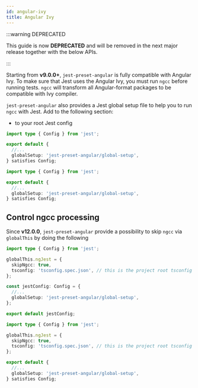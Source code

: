 ```yaml
---
id: angular-ivy
title: Angular Ivy
---
```


:::warning DEPRECATED

This guide is now **DEPRECATED** and will be removed in the next major release together with the below APIs.

:::

Starting from **v9.0.0+**, `jest-preset-angular` is fully compatible with Angular Ivy. To make sure that Jest uses the
Angular Ivy, you must run `ngcc` before running tests. `ngcc` will transform all Angular-format packages to be compatible
with Ivy compiler.

`jest-preset-angular` also provides a Jest global setup file to help you to run `ngcc` with Jest. Add to the following section:

- to your root Jest config

```ts title="jest.config.ts" tab={"label": "TypeScript CJS"}
import type { Config } from 'jest';

export default {
  //...
  globalSetup: 'jest-preset-angular/global-setup',
} satisfies Config;
```

```ts title="jest.config.mts" tab={"label": "TypeScript ESM"}
import type { Config } from 'jest';

export default {
  //...
  globalSetup: 'jest-preset-angular/global-setup',
} satisfies Config;
```

## Control ngcc processing

Since **v12.0.0**, `jest-preset-angular` provide a possibility to skip `ngcc` via `globalThis` by doing the following

```ts title="jest.config.ts" tab={"label": "TypeScript CJS"}
import type { Config } from 'jest';

globalThis.ngJest = {
  skipNgcc: true,
  tsconfig: 'tsconfig.spec.json', // this is the project root tsconfig
};

const jestConfig: Config = {
  //...
  globalSetup: 'jest-preset-angular/global-setup',
};

export default jestConfig;
```

```ts title="jest.config.mts" tab={"label": "TypeScript ESM"}
import type { Config } from 'jest';

globalThis.ngJest = {
  skipNgcc: true,
  tsconfig: 'tsconfig.spec.json', // this is the project root tsconfig
};

export default {
  //...
  globalSetup: 'jest-preset-angular/global-setup',
} satisfies Config;
```
